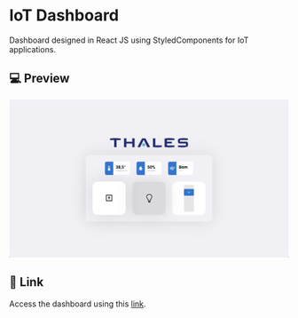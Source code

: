 # IoT Dashboard
Dashboard designed in React JS using StyledComponents for IoT applications.

## :computer: Preview

![alt text](/assets/screenshot.png "Dashboard")

## :rocket: Link

Access the dashboard using this [link](https://thales-iot.netlify.app/).
